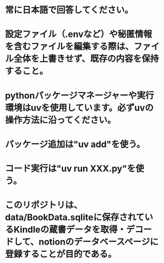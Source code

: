 # 常に日本語で回答してください。
# 設定ファイル（.envなど）や秘匿情報を含むファイルを編集する際は、ファイル全体を上書きせず、既存の内容を保持すること。

# pythonパッケージマネージャーや実行環境はuvを使用しています。必ずuvの操作方法に沿ってください。
# パッケージ追加は"uv add"を使う。
# コード実行は"uv run XXX.py"を使う。

# このリポジトリは、data/BookData.sqliteに保存されているKindleの蔵書データを取得・デコードして、notionのデータベースページに登録することが目的である。
